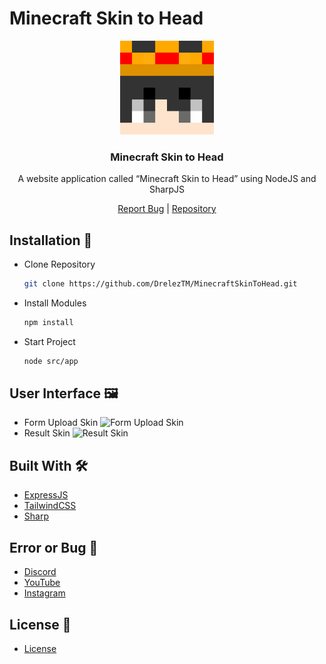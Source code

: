 # Minecraft Skin to Head
<p align="center">
  <img alt="@minecrafthead" style="width: 150px;" src="https://github.com/DrelezTM/MinecraftSkinToHead/blob/main/public/images/logo.png?raw=true">
</p>
<div align="center">
  <h3>Minecraft Skin to Head</h3>
  <p>A website application called “Minecraft Skin to Head” using NodeJS and SharpJS</p>
</div>
<div align="center">
  <a href="https://discord.gg/9BaNBVNtw4">Report Bug</a> | <a href="https://github.com/DrelezTM/MinecraftSkinToHead">Repository</a>
</div>

## Installation 📑
* Clone Repository
  ```sh
  git clone https://github.com/DrelezTM/MinecraftSkinToHead.git
  ```
* Install Modules
  ```sh
  npm install
  ```
* Start Project
  ```sh
  node src/app
  ```

## User Interface 🖼
* Form Upload Skin
  ![Form Upload Skin](https://github.com/user-attachments/assets/5276bf83-0822-4621-880d-2652a6b3acf5)
* Result Skin
  ![Result Skin](https://github.com/user-attachments/assets/cd65e269-4138-4290-9b4b-7f03074802b3)

## Built With 🛠
* [ExpressJS](https://expressjs.com/)
* [TailwindCSS](https://tailwindcss.com/)
* [Sharp](https://sharp.pixelplumbing.com/)

## Error or Bug 🐞
* [Discord](https://dsc.gg/DrelezTM)
* [YouTube](https://www.youtube.com/p/DrelezTM)
* [Instagram](https://www.instagram.com/DrelezTM)

## License 📜
* [License](https://github.com/DrelezTM/MinecraftSkinToHead/blob/main/LICENSE)
